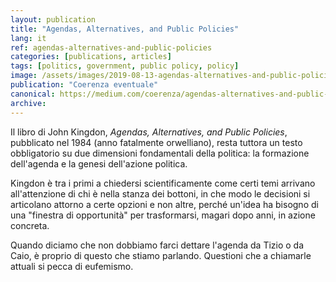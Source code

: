 ```yaml
---
layout: publication
title: "Agendas, Alternatives, and Public Policies"
lang: it
ref: agendas-alternatives-and-public-policies
categories: [publications, articles]
tags: [politics, government, public policy, policy]
image: /assets/images/2019-08-13-agendas-alternatives-and-public-policies.jpg
publication: "Coerenza eventuale"
canonical: https://medium.com/coerenza/agendas-alternatives-and-public-policies-a4f468aeba1e
archive:
---
```


Il libro di John Kingdon, *Agendas, Alternatives, and Public Policies*, pubblicato nel 1984 (anno fatalmente orwelliano), resta tuttora un testo obbligatorio su due dimensioni fondamentali della politica: la formazione dell'agenda e la genesi dell'azione politica.

Kingdon è tra i primi a chiedersi scientificamente come certi temi arrivano all'attenzione di chi è nella stanza dei bottoni, in che modo le decisioni si articolano attorno a certe opzioni e non altre, perché un'idea ha bisogno di una "finestra di opportunità" per trasformarsi, magari dopo anni, in azione concreta.

Quando diciamo che non dobbiamo farci dettare l'agenda da Tizio o da Caio, è proprio di questo che stiamo parlando. Questioni che a chiamarle attuali si pecca di eufemismo.
